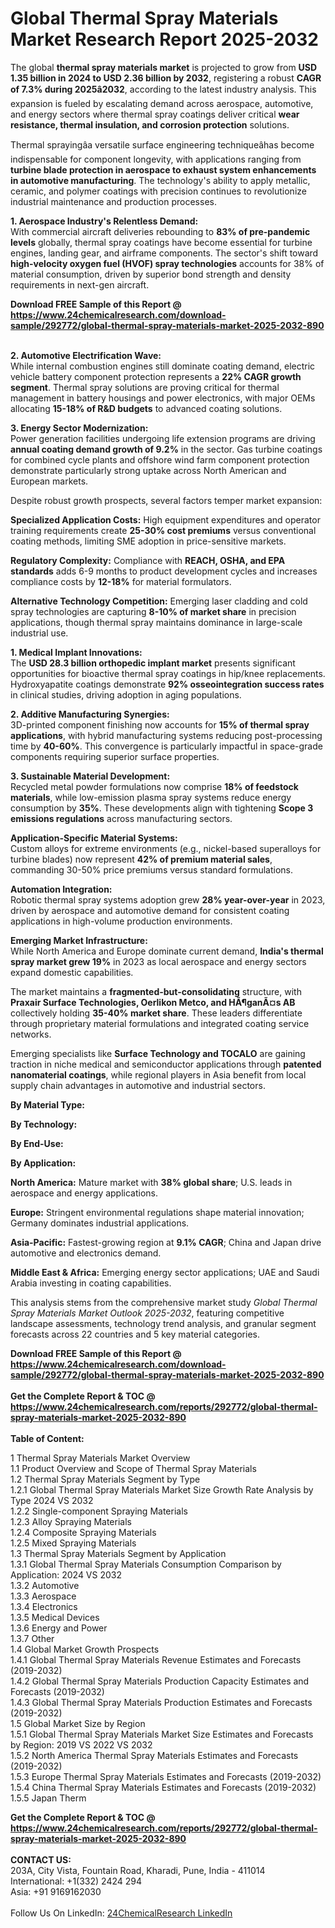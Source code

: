 <h1>Global Thermal Spray Materials Market Research Report 2025-2032</h1><p>The global <strong>thermal spray materials market</strong> is projected to grow from <strong>USD 1.35 billion in 2024 to USD 2.36 billion by 2032</strong>, registering a robust <strong>CAGR of 7.3% during 2025â2032</strong>, according to the latest industry analysis. This expansion is fueled by escalating demand across aerospace, automotive, and energy sectors where thermal spray coatings deliver critical <strong>wear resistance, thermal insulation, and corrosion protection</strong> solutions.</p><p>Thermal sprayingâa versatile surface engineering techniqueâhas become indispensable for component longevity, with applications ranging from <strong>turbine blade protection in aerospace to exhaust system enhancements in automotive manufacturing</strong>. The technology's ability to apply metallic, ceramic, and polymer coatings with precision continues to revolutionize industrial maintenance and production processes.</p><p><strong>1. Aerospace Industry's Relentless Demand:</strong><br>
With commercial aircraft deliveries rebounding to <strong>83% of pre-pandemic levels</strong> globally, thermal spray coatings have become essential for turbine engines, landing gear, and airframe components. The sector's shift toward <strong>high-velocity oxygen fuel (HVOF) spray technologies</strong> accounts for 38% of material consumption, driven by superior bond strength and density requirements in next-gen aircraft.</p><div><b>Download FREE Sample of this Report @ 
            <a href="https://www.24chemicalresearch.com/download-sample/292772/global-thermal-spray-materials-market-2025-2032-890">
            https://www.24chemicalresearch.com/download-sample/292772/global-thermal-spray-materials-market-2025-2032-890</a></b></div><br><p><strong>2. Automotive Electrification Wave:</strong><br>
While internal combustion engines still dominate coating demand, electric vehicle battery component protection represents a <strong>22% CAGR growth segment</strong>. Thermal spray solutions are proving critical for thermal management in battery housings and power electronics, with major OEMs allocating <strong>15-18% of R&amp;D budgets</strong> to advanced coating solutions.</p><p><strong>3. Energy Sector Modernization:</strong><br>
Power generation facilities undergoing life extension programs are driving <strong>annual coating demand growth of 9.2%</strong> in the sector. Gas turbine coatings for combined cycle plants and offshore wind farm component protection demonstrate particularly strong uptake across North American and European markets.</p><p>Despite robust growth prospects, several factors temper market expansion:</p><p><strong>Specialized Application Costs:</strong> High equipment expenditures and operator training requirements create <strong>25-30% cost premiums</strong> versus conventional coating methods, limiting SME adoption in price-sensitive markets.</p><p><strong>Regulatory Complexity:</strong> Compliance with <strong>REACH, OSHA, and EPA standards</strong> adds 6-9 months to product development cycles and increases compliance costs by <strong>12-18%</strong> for material formulators.</p><p><strong>Alternative Technology Competition:</strong> Emerging laser cladding and cold spray technologies are capturing <strong>8-10% of market share</strong> in precision applications, though thermal spray maintains dominance in large-scale industrial use.</p><p><strong>1. Medical Implant Innovations:</strong><br>
The <strong>USD 28.3 billion orthopedic implant market</strong> presents significant opportunities for bioactive thermal spray coatings in hip/knee replacements. Hydroxyapatite coatings demonstrate <strong>92% osseointegration success rates</strong> in clinical studies, driving adoption in aging populations.</p><p><strong>2. Additive Manufacturing Synergies:</strong><br>
3D-printed component finishing now accounts for <strong>15% of thermal spray applications</strong>, with hybrid manufacturing systems reducing post-processing time by <strong>40-60%</strong>. This convergence is particularly impactful in space-grade components requiring superior surface properties.</p><p><strong>3. Sustainable Material Development:</strong><br>
Recycled metal powder formulations now comprise <strong>18% of feedstock materials</strong>, while low-emission plasma spray systems reduce energy consumption by <strong>35%</strong>. These developments align with tightening <strong>Scope 3 emissions regulations</strong> across manufacturing sectors.</p><p><strong>Application-Specific Material Systems:</strong><br>
	Custom alloys for extreme environments (e.g., nickel-based superalloys for turbine blades) now represent <strong>42% of premium material sales</strong>, commanding 30-50% price premiums versus standard formulations.</p><p><strong>Automation Integration:</strong><br>
	Robotic thermal spray systems adoption grew <strong>28% year-over-year</strong> in 2023, driven by aerospace and automotive demand for consistent coating applications in high-volume production environments.</p><p><strong>Emerging Market Infrastructure:</strong><br>
	While North America and Europe dominate current demand, <strong>India's thermal spray market grew 19%</strong> in 2023 as local aerospace and energy sectors expand domestic capabilities.</p><p>The market maintains a <strong>fragmented-but-consolidating</strong> structure, with <strong>Praxair Surface Technologies, Oerlikon Metco, and HÃ¶ganÃ¤s AB</strong> collectively holding <strong>35-40% market share</strong>. These leaders differentiate through proprietary material formulations and integrated coating service networks.</p><p>Emerging specialists like <strong>Surface Technology and TOCALO</strong> are gaining traction in niche medical and semiconductor applications through <strong>patented nanomaterial coatings</strong>, while regional players in Asia benefit from local supply chain advantages in automotive and industrial sectors.</p><p><strong>By Material Type:</strong></p><p><strong>By Technology:</strong></p><p><strong>By End-Use:</strong></p><p><strong>By Application:</strong></p><p><strong>North America:</strong> Mature market with <strong>38% global share</strong>; U.S. leads in aerospace and energy applications.</p><p><strong>Europe:</strong> Stringent environmental regulations shape material innovation; Germany dominates industrial applications.</p><p><strong>Asia-Pacific:</strong> Fastest-growing region at <strong>9.1% CAGR</strong>; China and Japan drive automotive and electronics demand.</p><p><strong>Middle East &amp; Africa:</strong> Emerging energy sector applications; UAE and Saudi Arabia investing in coating capabilities.</p><p>This analysis stems from the comprehensive market study <em>Global Thermal Spray Materials Market Outlook 2025-2032</em>, featuring competitive landscape assessments, technology trend analysis, and granular segment forecasts across 22 countries and 5 key material categories.</p><div><b>Download FREE Sample of this Report @ 
            <a href="https://www.24chemicalresearch.com/download-sample/292772/global-thermal-spray-materials-market-2025-2032-890">
            https://www.24chemicalresearch.com/download-sample/292772/global-thermal-spray-materials-market-2025-2032-890</a></b></div><br><div><b>Get the Complete Report & TOC @ 
            <a href="https://www.24chemicalresearch.com/reports/292772/global-thermal-spray-materials-market-2025-2032-890">
            https://www.24chemicalresearch.com/reports/292772/global-thermal-spray-materials-market-2025-2032-890</a></b></div><br>
            <b>Table of Content:</b><p>1 Thermal Spray Materials Market Overview<br />
    1.1 Product Overview and Scope of Thermal Spray Materials<br />
    1.2 Thermal Spray Materials Segment by Type<br />
        1.2.1 Global Thermal Spray Materials Market Size Growth Rate Analysis by Type 2024 VS 2032<br />
        1.2.2 Single-component Spraying Materials<br />
        1.2.3 Alloy Spraying Materials<br />
        1.2.4 Composite Spraying Materials<br />
        1.2.5 Mixed Spraying Materials<br />
    1.3 Thermal Spray Materials Segment by Application<br />
        1.3.1 Global Thermal Spray Materials Consumption Comparison by Application: 2024 VS 2032<br />
        1.3.2 Automotive<br />
        1.3.3 Aerospace<br />
        1.3.4 Electronics<br />
        1.3.5 Medical Devices<br />
        1.3.6 Energy and Power<br />
        1.3.7 Other<br />
    1.4 Global Market Growth Prospects<br />
        1.4.1 Global Thermal Spray Materials Revenue Estimates and Forecasts (2019-2032)<br />
        1.4.2 Global Thermal Spray Materials Production Capacity Estimates and Forecasts (2019-2032)<br />
        1.4.3 Global Thermal Spray Materials Production Estimates and Forecasts (2019-2032)<br />
    1.5 Global Market Size by Region<br />
        1.5.1 Global Thermal Spray Materials Market Size Estimates and Forecasts by Region: 2019 VS 2022 VS 2032<br />
        1.5.2 North America Thermal Spray Materials Estimates and Forecasts (2019-2032)<br />
        1.5.3 Europe Thermal Spray Materials Estimates and Forecasts (2019-2032)<br />
        1.5.4 China Thermal Spray Materials Estimates and Forecasts (2019-2032)<br />
        1.5.5 Japan Therm</p><div><b>Get the Complete Report & TOC @ 
            <a href="https://www.24chemicalresearch.com/reports/292772/global-thermal-spray-materials-market-2025-2032-890">
            https://www.24chemicalresearch.com/reports/292772/global-thermal-spray-materials-market-2025-2032-890</a></b></div><br><b>CONTACT US:</b><br>
            203A, City Vista, Fountain Road, Kharadi, Pune, India - 411014<br>
            International: +1(332) 2424 294<br>
            Asia: +91 9169162030 <br><br>
            Follow Us On LinkedIn: <a href="https://www.linkedin.com/company/24chemicalresearch/">24ChemicalResearch LinkedIn</a>